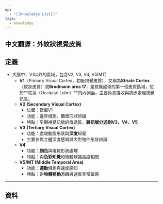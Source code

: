 ```yaml
---
up:
  - "[[Knowledge List]]"
tags:
  - Knowledge
---
```

## 中文翻譯：外紋狀視覺皮質
## 定義
- 大腦中，V1以外的區域，包含V2, V3, V4, V5(MT)
	- **V1**（Primary Visual Cortex，初級視覺皮質），又稱為**Striate Cortex**（紋狀皮質）或**Brodmann area 17**，是視覺處理的第一個皮質區域，位於**枕葉（Occipital Lobe）**的內側面，主要負責接收與初步處理視覺訊息。
	- **V2 (Secondary Visual Cortex)**
	    - 位置：緊鄰V1
	    - 功能：邊界偵測、簡單形狀辨識
	    - 特點：早期視覺訊號的傳遞區，**將訊號分送到V3、V4、V5**
	- **V3 (Tertiary Visual Cortex)**
	    - 功能：處理動態形狀與**深度**知覺
	    - 主要參與立體深度感知與大型物件形狀辨識
	- **V4**
	    - 功能：**顏色**與複雜形狀處理
	    - 特點：與**色彩知覺**和物體辨識高度相關
	- **V5/MT (Middle Temporal Area)**
	    - 功能：**運動**偵測與速度感知
	    - 特點：對**物體移動方向**與速度非常敏感

---
## 資料
